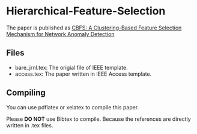 # Hierarchical-Feature-Selection
The paper is published as [CBFS: A Clustering-Based Feature Selection Mechanism for Network Anomaly Detection](https://ieeexplore.ieee.org/document/9123904)

## Files

* bare_jrnl.tex: The origial file of IEEE template.
* access.tex: The paper written in IEEE Access template.

## Compiling

You can use pdflatex or xelatex to compile this paper.

Please **DO NOT** use Bibtex to compile. Because the references are directly written in .tex files.
